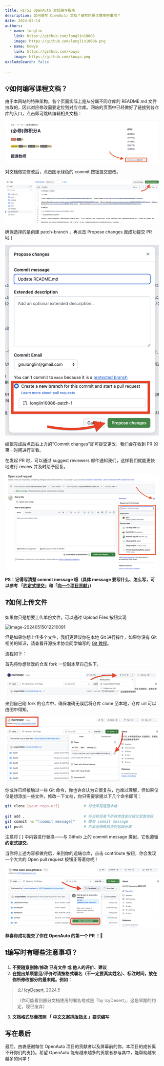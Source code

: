 ```yaml
---
title: HITSZ OpenAuto 文档编写指南
description: 如何编写 OpenAuto 文档？编写时要注意哪些事项？
date: 2024-05-14
authors:
  - name: longlin
    link: https://github.com/longlin10086
    image: https://github.com/longlin10086.png
  - name: kowyo
    link: https://github.com/kowyo
    image: https://github.com/kowyo.png
excludeSearch: false

---
```


## 💡如何编写课程文档？

由于本网站的特殊架构，各个页面实际上是从分属不同仓库的 README.md 文件拉取的，因此对应修改需要定位到对应仓库。网站的页面中已经做好了链接到各仓库的入口，点击即可跳转编辑相关文档：

![link-to-repo](link-to-repo.png)

对文档做完修改后，点击图示绿色的 commit 按钮提交更改。

![commit-doc](commit-doc.png)

确保选择的是创建 patch-branch ，再点击 Propose changes 就成功提交 PR 啦！

![propose-changes](propose-changes.png)

编辑完成后点击右上方的"Commit changes"即可提交更改，我们会在收到 PR 的第一时间进行查看。

在发起 PR 时，可以通过 suggest reviewers 邮件通知我们，这样我们就能更快地进行 review 并及时给予回复。

![suggest-reviewers](suggest-reviewers.png)

**PS：记得写清楚 commit message 哦（具体 message 要写什么、怎么写，可以参考 「[约定式提交](https://www.conventionalcommits.org/zh-hans/v1.0.0/)」和「[向一个项目贡献](https://git-scm.com/book/zh/v2/%E5%88%86%E5%B8%83%E5%BC%8F-Git-%E5%90%91%E4%B8%80%E4%B8%AA%E9%A1%B9%E7%9B%AE%E8%B4%A1%E7%8C%AE)」）**

## ❓如何上传文件

如果你只是想要上传单份文件，可以通过 Upload Files 按钮实现

![image-20240515012210091](/Users/kowyo/Downloads/hitsz-open-auto.github.io-blog/content/blog/writing-rules/upload-files.png)

但是如果你想上传多个文件，我们更建议你在本地 Git 进行操作，如果你没有 Git 相关的知识，请查看开源技术协会同学编写的 [Git 教程](https://wiki.osa.moe/guide-for-beginner/git-tutorial/)。

流程如下：

首先将你想修改的仓库 fork 一份副本至自己名下。

![create-fork](create-fork.png)

来到自己刚 fork 的仓库中，确保准确无误后将仓库 clone 至本地，仓库 url 可以由图中得知。

![clone-repo](clone-repo.png)

你或许已经接触过一些 Git 命令，你也许会认为它很复杂，也难以理解，但如果仅仅是想添加一些文件，修改一下文档，你只需要掌握以下几个命令即可：

```bash
git clone [your-repo-url]           # 将仓库克隆至本地

git add .                           # 将当前目录下所有修改部分提交至暂存区
git commit -m "[commit message]"    # 提交 commit message
git push                            # 将本地修改同步到远端仓库

```

注意将 [ ] 中内容进行替换——与 Github 上的 commit message 类似，它也遵循 **约定式提交**。

当你将上述内容都做完后，来到你的远端仓库，点击 contribute 按钮，你会发现一个大大的 Open pull request 按钮正等着你呢！

![open-pr](open-pr.png)

**恭喜你成功提交了你在 OpenAuto 的第一个 PR ！🎉**

## ❗️编写时有哪些注意事项？

1. **不要随意删除/修改 已有文件 或 他人的评价、建议**
2. **在提出某项意见/评价时请按格式署名（不一定要真实姓名）、标注时间，放在你所修改部分的最末尾。例如：**

> 文/ [IcyDesert](https://github.com/IcyDesert), 2024.5
>
>（你可能看到部分文档使用的署名格式是「by IcyDesert」，这是早期的约定，现已废弃）

3. **文档格式尽量按照 「 [中文文案排版指北](https://github.com/sparanoid/chinese-copywriting-guidelines) 」要求编写**


## 写在最后

最后，由衷感谢每位 OpenAuto 项目的贡献者以及屏幕前的你，本项目的成长离不开你们的支持。希望 OpenAuto 能有越来越多的贡献者参与其中，能帮助越来越多的同学！

